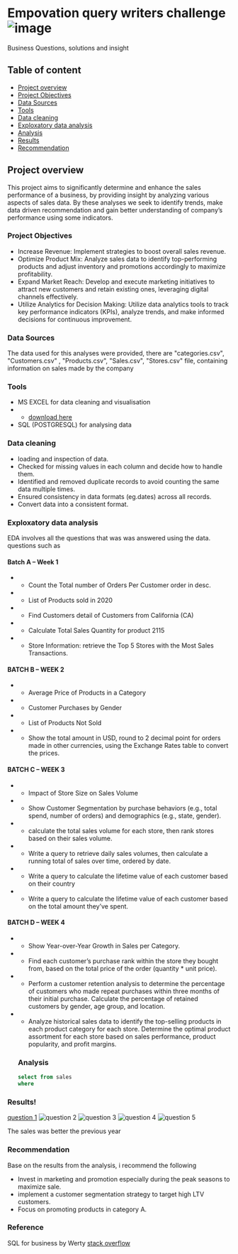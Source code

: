 # Empovation query writers challenge   ![image](https://github.com/Helnfra/Empovation_SQL_Challenge/assets/138709761/dad7cd63-7a55-4e9f-8607-8a24fef60105)

Business Questions, solutions and insight

## Table of content
- [Project overview](Project-overview)
- [Project Objectives](Project-Objectives)
- [Data Sources](Data-Sources)
- [Tools](Tools)
- [Data cleaning](Data-cleaning)
- [Exploxatory data analysis](Exploxatory-data-analysis)
- [Analysis](Analysis)
- [Results](Results)
- [Recommendation](Recommendation)


## Project overview
This project aims to significantly determine and enhance the sales performance of a business, by providing insight by analyzing various aspects of sales data. 
By these analyses we seek to identify trends, make data driven recommendation and gain better understanding of company’s performance using some indicators. 


### Project Objectives
- Increase Revenue: Implement strategies to boost overall sales revenue.
- Optimize Product Mix: Analyze sales data to identify top-performing products and adjust inventory and promotions accordingly to maximize profitability.
- Expand Market Reach: Develop and execute marketing initiatives to attract new customers and retain existing ones, leveraging digital channels effectively.
- Utilize Analytics for Decision Making: Utilize data analytics tools to track key performance indicators (KPIs), analyze trends, and make informed decisions for continuous improvement.


### Data Sources
The data used for this analyses were provided, there are "categories.csv", "Customers.csv" , "Products.csv", "Sales.csv", "Stores.csv" file, containing information on sales made by the company


### Tools
- MS EXCEL for data cleaning and visualisation
-   - [download here]()
- SQL (POSTGRESQL) for analysing data
  

### Data cleaning
- loading and inspection of data.
- Checked for missing values in each column and decide how to handle them.
- Identified and removed duplicate records to avoid counting the same data multiple times.
- Ensured consistency in data formats (eg.dates) across all records.
- Convert data into a consistent format.


### Exploxatory data analysis
EDA involves all the questions that was was answered using the data. questions such as 
#### Batch A – Week 1
-	- Count the Total number of Orders Per Customer order in desc.
- - List of Products sold in 2020
- - Find Customers detail of Customers from California (CA)
- - Calculate Total Sales Quantity for product 2115
- - Store Information: retrieve the Top 5 Stores with the Most Sales Transactions.
#### BATCH B – WEEK 2
- - Average Price of Products in a Category
- - Customer Purchases by Gender
- - List of Products Not Sold
- - Show the total amount in USD, round to 2 decimal point for orders made in other currencies, using the Exchange Rates table to convert the prices.
#### BATCH C – WEEK 3
- - Impact of Store Size on Sales Volume
- - Show Customer Segmentation by purchase behaviors (e.g., total spend, number of orders) and demographics (e.g., state, gender).
- - calculate the total sales volume for each store, then rank stores based on their sales volume.
- - Write a query to retrieve daily sales volumes, then calculate a running total of sales over time, ordered by date.
- - Write a query to calculate the lifetime value of each customer based on their country
- - Write a query to calculate the lifetime value of each customer based on the total amount they’ve spent.
#### BATCH D – WEEK 4
-  - Show Year-over-Year Growth in Sales per Category.
-  - Find each customer’s purchase rank within the store they bought from, based on the total price of the order (quantity * unit price).
- - Perform a customer retention analysis to determine the percentage of customers who made repeat purchases within three months of their initial purchase. Calculate the percentage of retained customers by gender, age group, and location.
- - Analyze historical sales data to identify the top-selling products in each product category for each store.  Determine the optimal product assortment for each store based on sales performance, product popularity, and profit margins.



  ### Analysis
  ```sql
  select from sales
  where


### Results!
[question 1](https://github.com/Helnfra/Empovation_SQL_Challenge/assets/138709761/759b9a73-9f49-438c-a119-5323d03e0987)
![question 2](https://github.com/Helnfra/Empovation_SQL_Challenge/assets/138709761/1b1368e0-e1e9-4ce4-ac3d-c9b8625d97e6)
![question 3](https://github.com/Helnfra/Empovation_SQL_Challenge/assets/138709761/8e6b0da0-13a1-4866-88b7-bcb1f51962c6)
![question 4](https://github.com/Helnfra/Empovation_SQL_Challenge/assets/138709761/792e0bd0-741e-478f-a830-001eda56e116)
![question 5](https://github.com/Helnfra/Empovation_SQL_Challenge/assets/138709761/ccd25c41-1221-48a0-be7d-ab7c845c7f78)





The sales was better the previous year



### Recommendation
Base on the results from the analysis, i recommend the following
- Invest in marketing and promotion especially during the peak seasons to maximize sale.
- implement a customer segmentation strategy to target high LTV customers.
- Focus on promoting products in category A.


### Reference
SQL for business by Werty
[stack overflow]()

  
